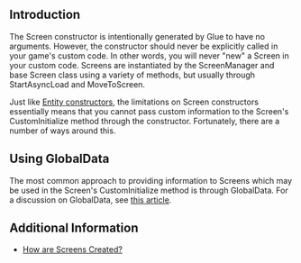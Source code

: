 ## Introduction

The Screen constructor is intentionally generated by Glue to have no arguments. However, the constructor should never be explicitly called in your game's custom code. In other words, you will never "new" a Screen in your custom code. Screens are instantiated by the ScreenManager and base Screen class using a variety of methods, but usually through StartAsyncLoad and MoveToScreen.

Just like [Entity constructors](/frb/docs/index.php?title=Glue:Reference:Code:Entity_Constructor "Glue:Reference:Code:Entity Constructor"), the limitations on Screen constructors essentially means that you cannot pass custom information to the Screen's CustomInitialize method through the constructor. Fortunately, there are a number of ways around this.

## Using GlobalData

The most common approach to providing information to Screens which may be used in the Screen's CustomInitialize method is through GlobalData. For a discussion on GlobalData, see [this article](/frb/docs/index.php?title=Glue:Tutorials:Proper_Information_Access#GlobalData "Glue:Tutorials:Proper Information Access").

## Additional Information

-   [How are Screens Created?](/frb/docs/index.php?title=Glue:Reference:Code:Screen_Constructor:How_are_Screens_Created "Glue:Reference:Code:Screen Constructor:How are Screens Created")
